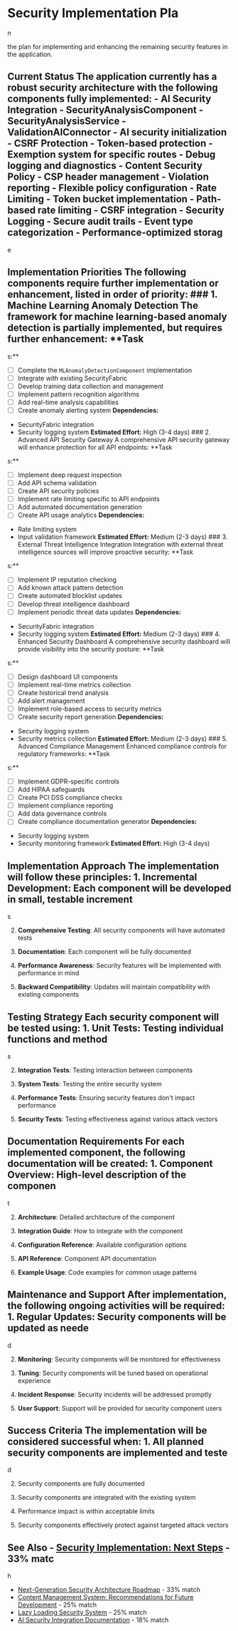 # Security Implementation Pla

n

 the plan for implementing and enhancing the remaining security features in the application.

## Current Status The application currently has a robust security architecture with the following components fully implemented: - **AI Security Integration** - SecurityAnalysisComponent - SecurityAnalysisService - ValidationAIConnector - AI security initialization - **CSRF Protection** - Token-based protection - Exemption system for specific routes - Debug logging and diagnostics - **Content Security Policy** - CSP header management - Violation reporting - Flexible policy configuration - **Rate Limiting** - Token bucket implementation - Path-based rate limiting - CSRF integration - **Security Logging** - Secure audit trails - Event type categorization - Performance-optimized storag

e

## Implementation Priorities The following components require further implementation or enhancement, listed in order of priority: ### 1. Machine Learning Anomaly Detection The framework for machine learning-based anomaly detection is partially implemented, but requires further enhancement: **Task

s:**

- [ ] Complete the `MLAnomalyDetectionComponent` implementation
- [ ] Integrate with existing SecurityFabric
- [ ] Develop training data collection and management
- [ ] Implement pattern recognition algorithms
- [ ] Add real-time analysis capabilities
- [ ] Create anomaly alerting system **Dependencies:**
- SecurityFabric integration
- Security logging system **Estimated Effort:** High (3-4 days) ### 2. Advanced API Security Gateway A comprehensive API security gateway will enhance protection for all API endpoints: **Task

s:**
- [ ] Implement deep request inspection
- [ ] Add API schema validation
- [ ] Create API security policies
- [ ] Implement rate limiting specific to API endpoints
- [ ] Add automated documentation generation
- [ ] Create API usage analytics **Dependencies:**
- Rate limiting system
- Input validation framework **Estimated Effort:** Medium (2-3 days) ### 3. External Threat Intelligence Integration Integration with external threat intelligence sources will improve proactive security: **Task

s:**
- [ ] Implement IP reputation checking
- [ ] Add known attack pattern detection
- [ ] Create automated blocklist updates
- [ ] Develop threat intelligence dashboard
- [ ] Implement periodic threat data updates **Dependencies:**
- SecurityFabric integration
- Security logging system **Estimated Effort:** Medium (2-3 days) ### 4. Enhanced Security Dashboard A comprehensive security dashboard will provide visibility into the security posture: **Task

s:**
- [ ] Design dashboard UI components
- [ ] Implement real-time metrics collection
- [ ] Create historical trend analysis
- [ ] Add alert management
- [ ] Implement role-based access to security metrics
- [ ] Create security report generation **Dependencies:**
- Security logging system
- Security metrics collection **Estimated Effort:** Medium (2-3 days) ### 5. Advanced Compliance Management Enhanced compliance controls for regulatory frameworks: **Task

s:**
- [ ] Implement GDPR-specific controls
- [ ] Add HIPAA safeguards
- [ ] Create PCI DSS compliance checks
- [ ] Implement compliance reporting
- [ ] Add data governance controls
- [ ] Create compliance documentation generator **Dependencies:**
- Security logging system
- Security monitoring framework **Estimated Effort:** High (3-4 days)

## Implementation Approach The implementation will follow these principles: 1. **Incremental Development**: Each component will be developed in small, testable increment

s

2. **Comprehensive Testing**: All security components will have automated tests

3. **Documentation**: Each component will be fully documented

4. **Performance Awareness**: Security features will be implemented with performance in mind

5. **Backward Compatibility**: Updates will maintain compatibility with existing components

## Testing Strategy Each security component will be tested using: 1. **Unit Tests**: Testing individual functions and method

s

2. **Integration Tests**: Testing interaction between components

3. **System Tests**: Testing the entire security system

4. **Performance Tests**: Ensuring security features don't impact performance

5. **Security Tests**: Testing effectiveness against various attack vectors

## Documentation Requirements For each implemented component, the following documentation will be created: 1. **Component Overview**: High-level description of the componen

t

2. **Architecture**: Detailed architecture of the component

3. **Integration Guide**: How to integrate with the component

4. **Configuration Reference**: Available configuration options

5. **API Reference**: Component API documentation

6. **Example Usage**: Code examples for common usage patterns

## Maintenance and Support After implementation, the following ongoing activities will be required: 1. **Regular Updates**: Security components will be updated as neede

d

2. **Monitoring**: Security components will be monitored for effectiveness

3. **Tuning**: Security components will be tuned based on operational experience

4. **Incident Response**: Security incidents will be addressed promptly

5. **User Support**: Support will be provided for security component users

## Success Criteria The implementation will be considered successful when: 1. All planned security components are implemented and teste

d

2. Security components are fully documented

3. Security components are integrated with the existing system

4. Performance impact is within acceptable limits

5. Security components effectively protect against targeted attack vectors

## See Also - [Security Implementation: Next Steps](SECURITY-NEXT-STEPS.md) - 33% matc

h

- [Next-Generation Security Architecture Roadmap](security/next_gen_security_roadmap.md) - 33% match
- [Content Management System: Recommendations for Future Development](CMS_FUTURE_RECOMMENDATIONS.md) - 25% match
- [Lazy Loading Security System](LAZY_SECURITY_LOADING.md) - 25% match
- [AI Security Integration Documentation](AI-SECURITY-INTEGRATION.md) - 18% match